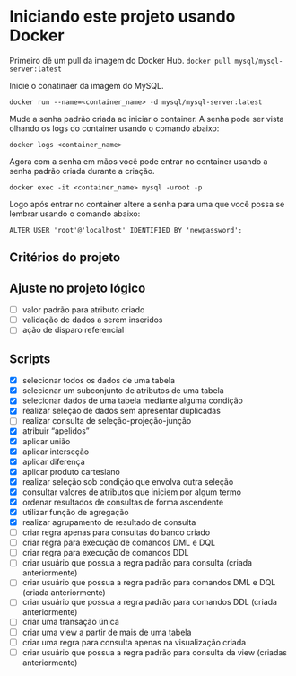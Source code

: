 # Iniciando este projeto usando Docker

Primeiro dê um pull da imagem do Docker Hub.
`docker pull mysql/mysql-server:latest`

Inicie o conatinaer da imagem do MySQL.

`docker run --name=<container_name> -d mysql/mysql-server:latest`

Mude a senha padrão criada ao iniciar o container. A senha pode ser vista olhando os logs do container usando o comando abaixo:

`docker logs <container_name>`

Agora com a senha em mãos você pode entrar no container usando a senha padrão criada durante a criação.

`docker exec -it <container_name> mysql -uroot -p`

Logo após entrar no container altere a senha para uma que você possa se lembrar usando o comando abaixo:

`ALTER USER 'root'@'localhost' IDENTIFIED BY 'newpassword';`

## Critérios do projeto

## Ajuste no projeto lógico

- [ ] valor padrão para atributo criado
- [ ] validação de dados a serem inseridos
- [ ] ação de disparo referencial

## Scripts

- [x] selecionar todos os dados de uma tabela
- [x] selecionar um subconjunto de atributos de uma tabela
- [x] selecionar dados de uma tabela mediante alguma condição
- [x] realizar seleção de dados sem apresentar duplicadas
- [ ] realizar consulta de seleção-projeção-junção
- [x] atribuir “apelidos”
- [x] aplicar união
- [x] aplicar interseção
- [x] aplicar diferença
- [x] aplicar produto cartesiano
- [x] realizar seleção sob condição que envolva outra seleção
- [x] consultar valores de atributos que iniciem por algum termo
- [x] ordenar resultados de consultas de forma ascendente
- [x] utilizar função de agregação
- [x] realizar agrupamento de resultado de consulta
- [ ] criar regra apenas para consultas do banco criado
- [ ] criar regra para execução de comandos DML e DQL
- [ ] criar regra para execução de comandos DDL
- [ ] criar usuário que possua a regra padrão para consulta (criada anteriormente)
- [ ] criar usuário que possua a regra padrão para comandos DML e DQL (criada anteriormente)
- [ ] criar usuário que possua a regra padrão para comandos DDL (criada anteriormente)
- [ ] criar uma transação única
- [ ] criar uma view a partir de mais de uma tabela
- [ ] criar uma regra para consulta apenas na visualização criada
- [ ] criar usuário que possua a regra padrão para consulta da view (criadas anteriormente)
